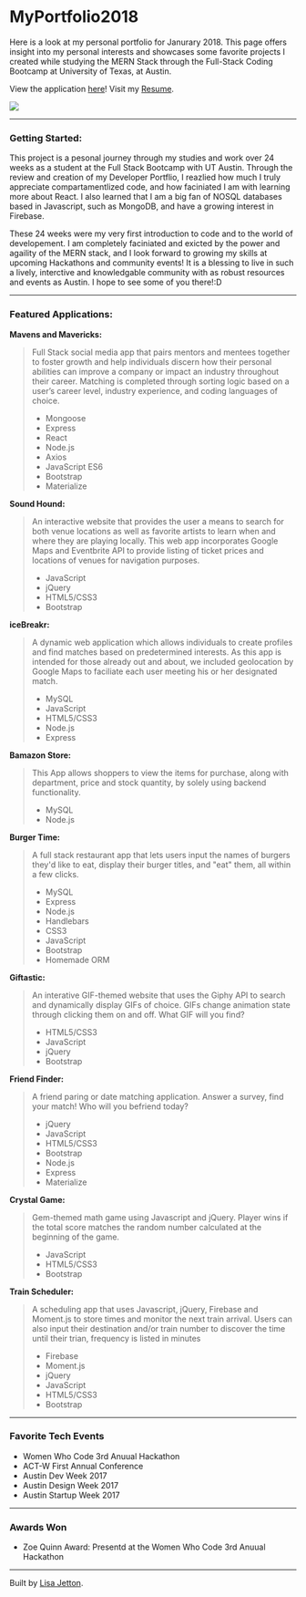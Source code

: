 # MyPortfolio2018
Here is a look at my personal portfolio for Janurary 2018.  This page offers insight into my personal interests and showcases some favorite projects I created while studying the MERN Stack through the Full-Stack Coding Bootcamp at University of Texas, at Austin.

View the application [here](http://lisajetton.com)!
Visit my [Resume](https://docs.google.com/document/d/1RD8e9IMoYIGPVfYtu8WE7YZpzWTc36l717qQ_-YqmW8/edit?usp=sharing).

![](https://media.giphy.com/media/9dgkxA74k2WDS/giphy.gif)

- - - -
 ### Getting Started: ###
This project is a pesonal journey through my studies and work over 24 weeks as a student at the Full Stack Bootcamp with UT Austin.  Through the review and creation of my Developer Portflio, I reazlied how much I truly appreciate compartamentlized code, and how faciniated I am with learning more about React.  I also learned that I am a big fan of NOSQL databases based in Javascript, such as MongoDB, and have a growing interest in Firebase.  

These 24 weeks were my very first introduction to code and to the world of developement. I am completely faciniated and exicted by the power and agaility of the MERN stack, and I look forward to growing my skills at upcoming Hackathons and community events! It is a blessing to  live in such a lively, interctive and knowledgable community with as robust resources and events as Austin. I hope to see some of you there!:D 
- - - -


 ### Featured Applications: ###

**Mavens and Mavericks:** 
>Full Stack social media app that pairs mentors and mentees together to foster growth and help individuals discern how their personal abilities can improve a company or impact an industry throughout their career. Matching is completed through sorting logic based on a user’s career level, industry experience, and coding languages of choice.
>- Mongoose
>- Express
>- React
>- Node.js
>- Axios
>- JavaScript ES6
>- Bootstrap
>- Materialize

**Sound Hound:**
>An interactive website that provides the user a means to search for both venue locations as well as favorite artists to learn when and where they are playing locally. This web app incorporates Google Maps and Eventbrite API to provide listing of ticket prices and locations of venues for navigation purposes.
>- JavaScript
>- jQuery
>- HTML5/CSS3
>- Bootstrap

**iceBreakr:**
>A dynamic web application which allows individuals to create profiles and find matches based on predetermined interests. As this app is intended for those already out and about, we included geolocation by Google Maps to faciliate each user meeting his or her designated match.
>- MySQL
>- JavaScript
>- HTML5/CSS3
>- Node.js
>- Express

**Bamazon Store:**
>This App allows shoppers to view the items for purchase, along with department, price and stock quantity, by solely using backend functionality.
>- MySQL
>- Node.js

**Burger Time:**
>A full stack restaurant app that lets users input the names of burgers they'd like to eat, display their burger titles, and "eat" them, all within a few clicks.
>- MySQL
>- Express
>- Node.js
>- Handlebars
>- CSS3
>- JavaScript
>- Bootstrap
>- Homemade ORM

**Giftastic:**
>An interative GIF-themed website that uses the Giphy API to search and dynamically display GIFs of choice. GIFs change animation state through clicking them on and off. What GIF will you find?
>- HTML5/CSS3
>- JavaScript
>- jQuery
>- Bootstrap

**Friend Finder:**
>A friend paring or date matching application. Answer a survey, find your match! Who will you befriend today?
>- jQuery
>- JavaScript
>- HTML5/CSS3
>- Bootstrap
>- Node.js
>- Express
>- Materialize

**Crystal Game:**
>Gem-themed math game using Javascript and jQuery. Player wins if the total score matches the random number calculated at the beginning of the game.
>- JavaScript
>- HTML5/CSS3
>- Bootstrap

**Train Scheduler:**
>A scheduling app that uses Javascript, jQuery, Firebase and Moment.js to store times and monitor the next train arrival. Users can also input their destination and/or train number to discover the time until their trian, frequency is listed in minutes
>- Firebase
>- Moment.js
>- jQuery
>- JavaScript
>- HTML5/CSS3
>- Bootstrap

- - - -
 ### Favorite Tech Events ###
- Women Who Code 3rd Anuual Hackathon
- ACT-W First Annual Conference
- Austin Dev Week 2017
- Austin Design Week 2017
- Austin Startup Week 2017

- - - -
 ### Awards Won ###
 - Zoe Quinn Award: Presentd at the Women Who Code 3rd Anuual Hackathon
- - - -

Built by [Lisa Jetton](https://github.com/JettTech/).
